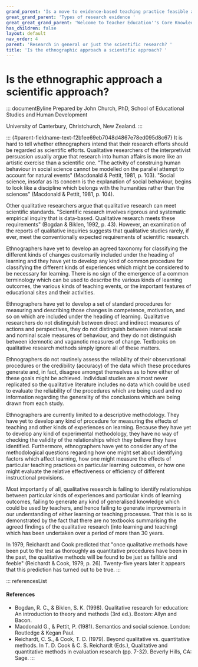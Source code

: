 ```yaml
---
grand_parent: 'Is a move to evidence-based teaching practice feasible at this time? '
great_grand_parent: 'Types of research evidence '
great_great_grand_parent: 'Welcome to Teacher Education''s Core Knowledge and Skills.'
has_children: false
layout: default
nav_order: 4
parent: 'Research in general or just the scientific research? '
title: 'Is the ethnographic approach a scientific approach? '
---
```

# Is the ethnographic approach a scientific approach? 


::: documentByline
Prepared by John Church, PhD, School of Educational Studies and Human
Development

University of Canterbury, Christchurch, New Zealand.
:::

::: {#parent-fieldname-text-f2b1ee69eb7048d4867e78ed095d8c67}
It is hard to tell whether ethnographers intend that their research
efforts should be regarded as scientific efforts. Qualitative
researchers of the interpretivist persuasion usually argue that research
into human affairs is more like an artistic exercise than a scientific
one. "The activity of construing human behaviour in social science
cannot be modelled on the parallel attempt to account for natural
events" (Macdonald & Pettit, 1981, p. 103). "Social science, insofar as
its concern is the explanation of social behaviour, begins to look like
a discipline which belongs with the humanities rather than the sciences"
(Macdonald & Pettit, 1981, p. 104).

Other qualitative researchers argue that qualitative research can meet
scientific standards. "Scientific research involves rigorous and
systematic empirical inquiry that is data-based. Qualitative research
meets these requirements" (Bogdan & Biklen, 1992, p. 43). However, an
examination of the reports of qualitative inquiries suggests that
qualitative studies rarely, if ever, meet the conventionally expected
requirements of scientific research.

Ethnographers have yet to develop an agreed taxonomy for classifying the
different kinds of changes customarily included under the heading of
learning and they have yet to develop any kind of common procedure for
classifying the different kinds of experiences which might be considered
to be necessary for learning. There is no sign of the emergence of a
common terminology which can be used to describe the various kinds of
learning outcomes, the various kinds of teaching events, or the
important features of educational sites and their activities.

Ethnographers have yet to develop a set of standard procedures for
measuring and describing those changes in competence, motivation, and so
on which are included under the heading of learning. Qualitative
researchers do not distinguish between direct and indirect measures of
actions and perspectives, they do not distinguish between interval scale
and nominal scale measures of behaviour, and they do not distinguish
between idemnotic and vaganotic measures of change. Textbooks on
qualitative research methods simply ignore all of these matters.

Ethnographers do not routinely assess the reliability of their
observational procedures or the credibility (accuracy) of the data which
these procedures generate and, in fact, disagree amongst themselves as
to how either of these goals might be achieved. Individual studies are
almost never replicated so the qualitative literature includes no data
which could be used to evaluate the reliability of the procedures which
are being used and no information regarding the generality of the
conclusions which are being drawn from each study.

Ethnographers are currently limited to a descriptive methodology. They
have yet to develop any kind of procedure for measuring the effects of
teaching and other kinds of experiences on learning. Because they have
yet to develop any kind of experimental methodology, they have no way of
checking the validity of the relationships which they believe they have
identified. Furthermore, ethnographers have yet to consider any of the
methodological questions regarding how one might set about identifying
factors which affect learning, how one might measure the effects of
particular teaching practices on particular learning outcomes, or how
one might evaluate the relative effectiveness or efficiency of different
instructional provisions.

Most importantly of all, qualitative research is failing to identify
relationships between particular kinds of experiences and particular
kinds of learning outcomes, failing to generate any kind of generalised
knowledge which could be used by teachers, and hence failing to generate
improvements in our understanding of either learning or teaching
processes. That this is so is demonstrated by the fact that there are no
textbooks summarising the agreed findings of the qualitative research
(into learning and teaching) which has been undertaken over a period of
more than 30 years.

In 1979, Reichardt and Cook predicted that "once qualitative methods
have been put to the test as thoroughly as quantitative procedures have
been in the past, the qualitative methods will be found to be just as
fallible and feeble" (Reichardt & Cook, 1979, p. 26). Twenty-five years
later it appears that this prediction has turned out to be true.
:::

::: referencesList
#### References

-   Bogdan, R. C., & Biklen, S. K. (1998). Qualitative research for
    education: An introduction to theory and methods (3rd ed.). Boston:
    Allyn and Bacon.
-   Macdonald G., & Pettit, P. (1981). Semantics and social science.
    London: Routledge & Kegan Paul.
-   Reichardt, C. S., & Cook, T. D. (1979). Beyond qualitative vs.
    quantitative methods. In T. D. Cook & C. S. Reichardt (Eds.),
    Qualitative and quantitative methods in evaluation research (pp.
    7-32). Beverly Hills, CA: Sage.
:::
